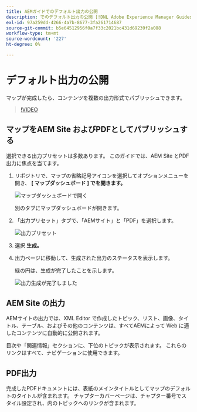 ```yaml
---
title: AEMガイドでのデフォルト出力の公開
description: でのデフォルト出力の公開 [!DNL Adobe Experience Manager Guides]
exl-id: 97a259dd-4266-4a7b-8677-3fa261714687
source-git-commit: b5e64512956f0a7f33c2021bc431d69239f2a088
workflow-type: tm+mt
source-wordcount: '227'
ht-degree: 0%

---
```


# デフォルト出力の公開

マップが完成したら、コンテンツを複数の出力形式でパブリッシュできます。

>[!VIDEO](https://video.tv.adobe.com/v/336662?quality=12&learn=on)

## マップをAEM Site およびPDFとしてパブリッシュする

選択できる出力プリセットは多数あります。 このガイドでは、AEM Site とPDF出力に焦点を当てます。

1. リポジトリで、マップの省略記号アイコンを選択してオプションメニューを開き、 **[ マップダッシュボード ] でを開きます。**

   ![マップダッシュボードで開く](images/lesson-9/map-dashboard-with-markings.png)

   別のタブにマップダッシュボードが開きます。

2. 「出力プリセット」タブで、「AEMサイト」と「PDF」を選択します。

   ![出力プリセット](images/lesson-9/pdf-aem.png)

3. 選択 **生成。**

4. 出力ページに移動して、生成された出力のステータスを表示します。

   緑の円は、生成が完了したことを示します。

   ![出力生成が完了しました](images/lesson-9/green-circle.png)

## AEM Site の出力

AEMサイトの出力では、XML Editor で作成したトピック、リスト、画像、タイトル、テーブル、およびその他のコンテンツは、すべてAEMによって Web に適したコンテンツに自動的に公開されます。

目次や「関連情報」セクションに、下位のトピックが表示されます。 これらのリンクはすべて、ナビゲーションに使用できます。

## PDF出力

完成したPDFドキュメントには、表紙のメインタイトルとしてマップのデフォルトのタイトルが含まれます。 チャプターカバーページは、チャプター番号でスタイル設定され、内のトピックへのリンクが含まれます。
